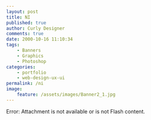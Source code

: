 ```yaml
---
layout: post
title: NI
published: true
author: Curly Designer
comments: true
date: 2000-10-16 11:10:34
tags:
    - Banners
    - Graphics
    - Photoshop
categories:
    - portfolio
    - web-design-ux-ui
permalink: /ni
image:
    feature: /assets/images/Banner2_1.jpg
---
```

[][1] [][2]

  
Error: Attachment is not available or is not Flash content.
  


[][3][][4]

[][5]

 [1]: http://curlydesigner.com/wp-content/uploads/2013/10/Female_Tem5_300X250.jpg
 [2]: http://curlydesigner.com/wp-content/uploads/2013/10/Gays_WhiteTop013_300X250.gif
 [3]: http://curlydesigner.com/wp-content/uploads/2013/10/Builders_EasyMinutes10_336X280.jpg
 [4]: http://curlydesigner.com/wp-content/uploads/2013/10/Builders_EasyMinutes1_336X280.jpg
 [5]: http://curlydesigner.com/wp-content/uploads/2013/10/Builders_Easy3D_120X600.jpg
